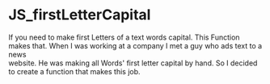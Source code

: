 # JS_firstLetterCapital
If you need to make first Letters of a text words capital. This Function makes that. When I was working at a company I met a guy who ads text to a news    
website. He was making all Words' first letter capital by hand. So I decided to create a function that makes this job.  
